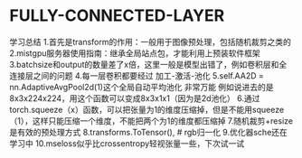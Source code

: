 # FULLY-CONNECTED-LAYER
学习总结
1.首先是transform的作用：一般用于图像预处理，包括随机裁剪之类的
2.mistgpu服务器使用指南：继承全局站点包，才能利用上预装软件框架
3.batchsize和output的数量差了x倍，这里一般是模型出错了，例如卷积层和全连接层之间的问题
4.每一层卷积都要经过 加工-激活-池化
5.self.AA2D = nn.AdaptiveAvgPool2d(1)这个全局自动平均池化 非常万能
例如说进去的是8x3x224x224，用这个函数可以变成8x3x1x1（因为是2d池化）
6.通过torch.squeeze（x）函数，可以把张量为1的维度压缩掉，但是不能用squeeze（1），这样只能压缩一个维度，不能把两个为1的维度都压缩掉
7.随机裁剪+resize是有效的预处理方式
8.transforms.ToTensor(),  # rgb归一化
9.优化器sche还在学习中
10.mseloss似乎比crossentropy轻视张量一些，下次试一试
